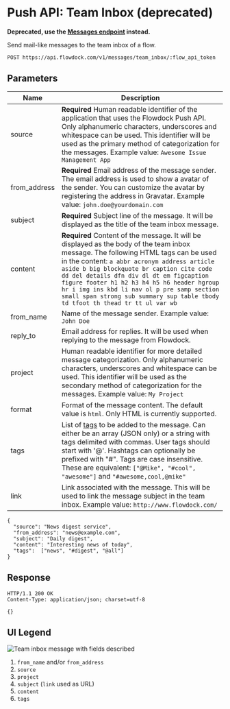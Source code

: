 # Push API: Team Inbox (deprecated)

**Deprecated, use the [Messages endpoint](Messages) instead.**

Send mail-like messages to the team inbox of a flow.

```
POST https://api.flowdock.com/v1/messages/team_inbox/:flow_api_token
```

## Parameters

| Name          | Description  |
| ------------- | ------------ |
| source | **Required** Human readable identifier of the application that uses the Flowdock Push API. Only alphanumeric characters, underscores and whitespace can be used. This identifier will be used as the primary method of categorization for the messages. Example value: `Awesome Issue Management App` |
| from_address | **Required** Email address of the message sender. The email address is used to show a avatar of the sender. You can customize the avatar by registering the address in Gravatar. Example value: `john.doe@yourdomain.com` |
| subject | **Required** Subject line of the message. It will be displayed as the title of the team inbox message. |
| content | **Required** Content of the message. It will be displayed as the body of the team inbox message. The following HTML tags can be used in the content: `a abbr acronym address article aside b big blockquote br caption cite code dd del details dfn div dl dt em figcaption figure footer h1 h2 h3 h4 h5 h6 header hgroup hr i img ins kbd li nav ol p pre samp section small span strong sub summary sup table tbody td tfoot th thead tr tt ul var wb`|
| from_name | Name of the message sender. Example value: `John Doe` |
| reply_to | Email address for replies. It will be used when replying to the message from Flowdock.  |
| project | Human readable identifier for more detailed message categorization. Only alphanumeric characters, underscores and whitespace can be used. This identifier will be used as the secondary method of categorization for the messages. Example value: `My Project` |
| format | Format of the message content. The default value is `html`. Only HTML is currently supported. |
| tags | List of [tags](Tags) to be added to the message. Can either be an array (JSON only) or a string with tags delimited with commas. User tags should start with '@'. Hashtags can optionally be prefixed with "#". Tags are case insensitive. These are equivalent: `["@Mike", "#cool", "awesome"]` and `"#awesome,cool,@mike"` |
| link | Link associated with the message. This will be used to link the message subject in the team inbox. Example value: `http://www.flowdock.com/` |

```
{
  "source": "News digest service",
  "from_address": "news@example.com",
  "subject": "Daily digest",
  "content": "Interesting news of today",
  "tags":  ["news", "#digest", "@all"]
}
```

## Response
```
HTTP/1.1 200 OK
Content-Type: application/json; charset=utf-8
```
```
{}
```

## UI Legend
![Team inbox message with fields described](https://raw.github.com/flowdock/api-docs/master/images/flowdock-api-team-inbox.png)

1. `from_name` and/or `from_address`
2. `source`
3. `project`
4. `subject` (`link` used as URL)
5. `content`
6. `tags`
